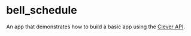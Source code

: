bell_schedule
=============

An app that demonstrates how to build a basic app using the [Clever API](https://clever.com/developers/docs).
